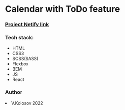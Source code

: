   <html>
    <h1>Calendar with ToDo feature</h2>
    <h3><a href="https://earnest-pastelito-941aba.netlify.app/" target="_blank">Project Netify link </a></h3>
   <h3>Tech stack:</h3>
    <ul>
      <li>HTML</li>
      <li>CSS3</li>
      <li>SCSS(SASS)</li>
      <li>Flexbox</li>
      <li>BEM</li>
      <li>JS</li>
      <li>React</li>      
    </ul>
    <h3>Author</h3>
     <li> V.Kolosov 2022 </li>
  </html>
